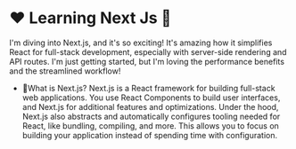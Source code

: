 # ❤️ Learning Next Js 🚀
I'm diving into Next.js, and it's so exciting! It's amazing how it simplifies React for full-stack development, especially with server-side rendering and API routes. I'm just getting started, but I'm loving the performance benefits and the streamlined workflow!

- 💬What is Next.js?
Next.js is a React framework for building full-stack web applications. You use React Components to build user interfaces, and Next.js for additional features and optimizations.
Under the hood, Next.js also abstracts and automatically configures tooling needed for React, like bundling, compiling, and more. This allows you to focus on building your application instead of spending time with configuration.